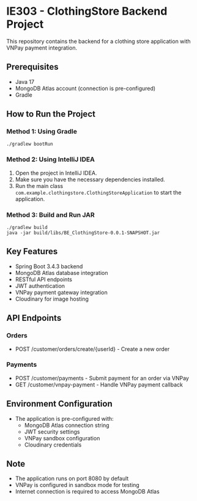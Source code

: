 # IE303 - ClothingStore Backend Project
This repository contains the backend for a clothing store application with VNPay payment integration.
## Prerequisites
- Java 17
- MongoDB Atlas account (connection is pre-configured)
- Gradle
## How to Run the Project
### Method 1: Using Gradle
    ./gradlew bootRun
### Method 2: Using IntelliJ IDEA
1. Open the project in IntelliJ IDEA.
2. Make sure you have the necessary dependencies installed.
3. Run the main class `com.example.clothingstore.ClothingStoreApplication` to start the application.
### Method 3: Build and Run JAR
    ./gradlew build
    java -jar build/libs/BE_ClothingStore-0.0.1-SNAPSHOT.jar
## Key Features
- Spring Boot 3.4.3 backend
- MongoDB Atlas database integration
- RESTful API endpoints
- JWT authentication
- VNPay payment gateway integration
- Cloudinary for image hosting
## API Endpoints
  ### Orders
  - POST /customer/orders/create/{userId} - Create a new order
  ### Payments
  - POST /customer/payments - Submit payment for an order via VNPay
  - GET /customer/vnpay-payment - Handle VNPay payment callback
## Environment Configuration
- The application is pre-configured with:
  - MongoDB Atlas connection string
  - JWT security settings
  - VNPay sandbox configuration
  - Cloudinary credentials
## Note
- The application runs on port 8080 by default
- VNPay is configured in sandbox mode for testing
- Internet connection is required to access MongoDB Atlas 